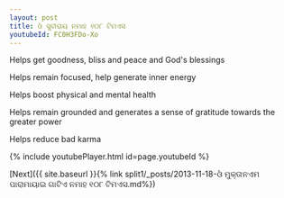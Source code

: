 ```yaml
---
layout: post
title: ଓଁ ସୁବୀରାୟ ନମାହ ୧୦୮ ଟିମଏସ
youtubeId: FC0H3FDo-Xo
---
```

 
 
Helps get goodness, bliss and peace and God's blessings
 
Helps remain focused, help generate inner energy 
 
Helps boost physical and mental health 
 
Helps remain grounded and generates a sense of gratitude towards the greater power 
 
Helps reduce bad karma
 
 
 
 


{% include youtubePlayer.html id=page.youtubeId %}
 
[Next]({{ site.baseurl }}{% link  split1/_posts/2013-11-18-ଓଁ ମୁକ୍ତାନଏମ ପାରାମାୟାଇ ଗାଟିଏ ନମାହ ୧୦୮ ଟିମଏସ.md%})
 
